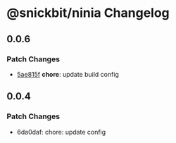 # @snickbit/ninia Changelog

## 0.0.6

### Patch Changes

- [5ae815f](https://github.com/snickbit/ninia/commit/5ae815f) **chore**:  update build config


## 0.0.4

### Patch Changes

- 6da0daf: chore: update config
